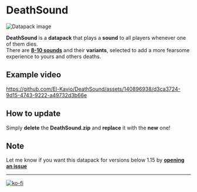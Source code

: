 # DeathSound

![Datapack image](https://github.com/El-Kavio/DeathSound/assets/140896938/2b94f1c7-2cc8-4c9c-9b7c-3bed467ed958)

**DeathSound** is a **datapack** that plays a **sound** to all players whenever one of them dies.<br>
There are **[8-10 sounds](. "Depends on the version you're using.")** and their **variants**, selected to add a more fearsome experience to yours and others deaths.

## Example video

https://github.com/El-Kavio/DeathSound/assets/140896938/d3ca3724-9d15-4743-9222-a49732d3b66e

## How to update

Simply **delete** the **DeathSound.zip** and **replace** it with the **new** one!

## Note

Let me know if you want this datapack for versions below 1.15 by **<a href="https://github.com/El-Kavio/DeathSound/issues" target="_blank">opening an issue**

---

[![ko-fi](https://ko-fi.com/img/githubbutton_sm.svg)](https://ko-fi.com/kavio)
